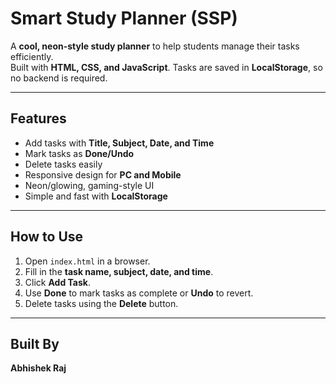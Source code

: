 # Smart Study Planner (SSP)

A **cool, neon-style study planner** to help students manage their tasks efficiently.  
Built with **HTML, CSS, and JavaScript**. Tasks are saved in **LocalStorage**, so no backend is required.

---

## Features

- Add tasks with **Title, Subject, Date, and Time**
- Mark tasks as **Done/Undo**
- Delete tasks easily
- Responsive design for **PC and Mobile**
- Neon/glowing, gaming-style UI
- Simple and fast with **LocalStorage**

---

## How to Use

1. Open `index.html` in a browser.
2. Fill in the **task name, subject, date, and time**.
3. Click **Add Task**.
4. Use **Done** to mark tasks as complete or **Undo** to revert.
5. Delete tasks using the **Delete** button.

---

## Built By

**Abhishek Raj**
